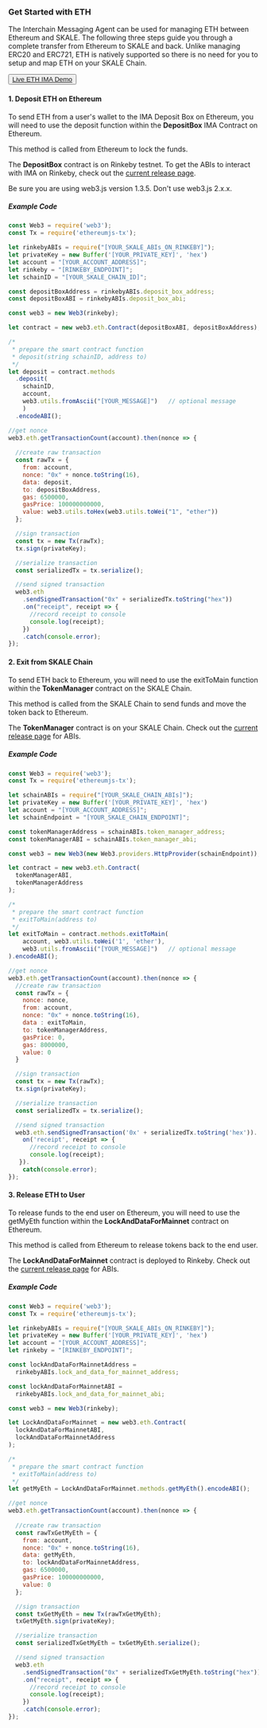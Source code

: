 <StepsLayout id='ETH'>

### Get Started with ETH

The Interchain Messaging Agent can be used for managing ETH between Ethereum and SKALE.  The following three steps guide you through a complete transfer from Ethereum to SKALE and back. Unlike managing ERC20 and ERC721, ETH is natively supported so there is no need for you to setup and map ETH on your SKALE Chain.

<button>[Live ETH IMA Demo](https://codesandbox.io/s/skale-interchain-messaging-agent-eth-zm6hz)</button>

<StepsController>
    <StepNav stepId='one' label='Deposit\nETH on Ethereum'><ByzantineFaultTolerant/></StepNav>
    <StepNav stepId='two' label='Exit\nfrom SKALE Chain'><AsynchronousProtocol/></StepNav>
    <StepNav stepId='three' label='Release\nETH to User'><LeaderlessConsensus/></StepNav>
</StepsController>
<Step id='one'>

#### 1. Deposit ETH on Ethereum

To send ETH from a user's wallet to the IMA Deposit Box on Ethereum, you will need to use the deposit function within the **DepositBox** IMA Contract on Ethereum.  
  
This method is called from Ethereum to lock the funds. 

The **DepositBox** contract is on Rinkeby testnet. To get the ABIs to interact with IMA on Rinkeby, check out the [current release page](https://github.com/skalenetwork/skale-network/tree/master/releases/rinkeby/IMA).  

Be sure you are using web3.js version 1.3.5. Don't use web3.js 2.x.x.

##### Example Code

```javascript
const Web3 = require('web3');
const Tx = require('ethereumjs-tx');

let rinkebyABIs = require("[YOUR_SKALE_ABIs_ON_RINKEBY]");
let privateKey = new Buffer('[YOUR_PRIVATE_KEY]', 'hex')
let account = "[YOUR_ACCOUNT_ADDRESS]";
let rinkeby = "[RINKEBY_ENDPOINT]";
let schainID = "[YOUR_SKALE_CHAIN_ID]";

const depositBoxAddress = rinkebyABIs.deposit_box_address;
const depositBoxABI = rinkebyABIs.deposit_box_abi;

const web3 = new Web3(rinkeby);

let contract = new web3.eth.Contract(depositBoxABI, depositBoxAddress);

/* 
 * prepare the smart contract function 
 * deposit(string schainID, address to)
 */
let deposit = contract.methods
  .deposit(
    schainID,
    account,
    web3.utils.fromAscii("[YOUR_MESSAGE]")   // optional message
    )
  .encodeABI();

//get nonce
web3.eth.getTransactionCount(account).then(nonce => {
  
  //create raw transaction
  const rawTx = {
    from: account,
    nonce: "0x" + nonce.toString(16),
    data: deposit,
    to: depositBoxAddress,
    gas: 6500000,
    gasPrice: 100000000000,
    value: web3.utils.toHex(web3.utils.toWei("1", "ether"))
  };

  //sign transaction
  const tx = new Tx(rawTx);
  tx.sign(privateKey);

  //serialize transaction
  const serializedTx = tx.serialize();

  //send signed transaction
  web3.eth
    .sendSignedTransaction("0x" + serializedTx.toString("hex"))
    .on("receipt", receipt => {
      //record receipt to console
      console.log(receipt);
    })
    .catch(console.error);
});

```

</Step>

<Step id="two">

#### 2. Exit from SKALE Chain

To send ETH back to Ethereum, you will need to use the exitToMain function within the  **TokenManager** contract on the SKALE Chain.  
  
This method is called from the SKALE Chain to send funds and move the token back to Ethereum.  

The **TokenManager** contract is on your SKALE Chain. Check out the [current release page](https://github.com/skalenetwork/skale-network/tree/master/releases/rinkeby/IMA) for ABIs.

##### Example Code

```javascript
const Web3 = require('web3');
const Tx = require('ethereumjs-tx');

let schainABIs = require("[YOUR_SKALE_CHAIN_ABIs]");
let privateKey = new Buffer('[YOUR_PRIVATE_KEY]', 'hex')
let account = "[YOUR_ACCOUNT_ADDRESS]";
let schainEndpoint = "[YOUR_SKALE_CHAIN_ENDPOINT]";

const tokenManagerAddress = schainABIs.token_manager_address;
const tokenManagerABI = schainABIs.token_manager_abi;

const web3 = new Web3(new Web3.providers.HttpProvider(schainEndpoint));

let contract = new web3.eth.Contract(
  tokenManagerABI, 
  tokenManagerAddress
);

/* 
 * prepare the smart contract function 
 * exitToMain(address to)
 */
let exitToMain = contract.methods.exitToMain(
    account, web3.utils.toWei('1', 'ether'), 
    web3.utils.fromAscii("[YOUR_MESSAGE]")   // optional message
).encodeABI();  

//get nonce
web3.eth.getTransactionCount(account).then(nonce => {
  //create raw transaction
  const rawTx = {
    nonce: nonce,
    from: account, 
    nonce: "0x" + nonce.toString(16),
    data : exitToMain,
    to: tokenManagerAddress,
    gasPrice: 0,
    gas: 8000000,
    value: 0
  }

  //sign transaction
  const tx = new Tx(rawTx);
  tx.sign(privateKey);

  //serialize transaction
  const serializedTx = tx.serialize();

  //send signed transaction
  web3.eth.sendSignedTransaction('0x' + serializedTx.toString('hex')).
    on('receipt', receipt => {
      //record receipt to console
      console.log(receipt);
   }).
    catch(console.error);
});

```

</Step>

<Step id="three">

#### 3. Release ETH to User

To release funds to the end user on Ethereum, you will need to use the getMyEth function within the  **LockAndDataForMainnet** contract on Ethereum.  
  
This method is called from Ethereum to release tokens back to the end user.  

The **LockAndDataForMainnet** contract is deployed to Rinkeby. Check out the [current release page](https://github.com/skalenetwork/skale-network/tree/master/releases/rinkeby/IMA) for ABIs.

##### Example Code

```javascript
const Web3 = require('web3');
const Tx = require('ethereumjs-tx');

let rinkebyABIs = require("[YOUR_SKALE_ABIs_ON_RINKEBY]");
let privateKey = new Buffer('[YOUR_PRIVATE_KEY]', 'hex')
let account = "[YOUR_ACCOUNT_ADDRESS]";
let rinkeby = "[RINKEBY_ENDPOINT]";

const lockAndDataForMainnetAddress =
  rinkebyABIs.lock_and_data_for_mainnet_address;

const lockAndDataForMainnetABI = 
  rinkebyABIs.lock_and_data_for_mainnet_abi;

const web3 = new Web3(rinkeby);

let LockAndDataForMainnet = new web3.eth.Contract(
  lockAndDataForMainnetABI,
  lockAndDataForMainnetAddress
);

/* 
 * prepare the smart contract function 
 * exitToMain(address to)
 */
let getMyEth = LockAndDataForMainnet.methods.getMyEth().encodeABI();

//get nonce
web3.eth.getTransactionCount(account).then(nonce => {
  
  //create raw transaction
  const rawTxGetMyEth = {
    from: account,
    nonce: "0x" + nonce.toString(16),
    data: getMyEth,
    to: lockAndDataForMainnetAddress,
    gas: 6500000,
    gasPrice: 100000000000,
    value: 0
  };

  //sign transaction
  const txGetMyEth = new Tx(rawTxGetMyEth);
  txGetMyEth.sign(privateKey);

  //serialize transaction
  const serializedTxGetMyEth = txGetMyEth.serialize();

  //send signed transaction
  web3.eth
    .sendSignedTransaction("0x" + serializedTxGetMyEth.toString("hex"))
    .on("receipt", receipt => {
      //record receipt to console
      console.log(receipt);
    })
    .catch(console.error);
});

```

</Step>
</StepsLayout>